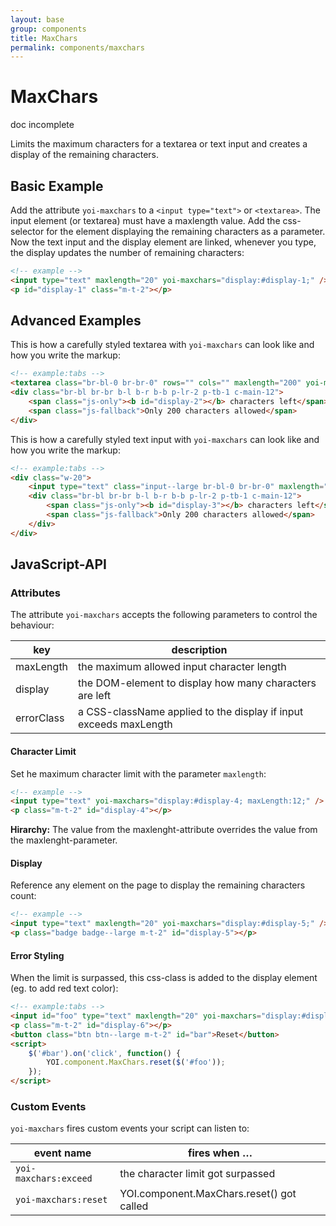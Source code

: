 ```yaml
---
layout: base
group: components
title: MaxChars
permalink: components/maxchars
---
```


# MaxChars

<div class="m-t-4 m--pos-tr m--m-t-10">
    <span class="badge badge--medium badge--rounded badge--negative">doc incomplete</span>
</div>

<p class="intro">Limits the maximum characters for a textarea or text input and creates a display of the remaining characters.</p>

## Basic Example

Add the attribute `yoi-maxchars` to a `<input type="text">` or `<textarea>`. The input element (or textarea) must have a maxlength value. Add the css-selector for the element displaying the remaining characters as a parameter. Now the text input and the display element are linked, whenever you type, the display updates the number of remaining characters:

```html
<!-- example -->
<input type="text" maxlength="20" yoi-maxchars="display:#display-1;" />
<p id="display-1" class="m-t-2"></p>
```

## Advanced Examples

This is how a carefully styled textarea with `yoi-maxchars` can look like and how you write the markup:

```html
<!-- example:tabs -->
<textarea class="br-bl-0 br-br-0" rows="" cols="" maxlength="200" yoi-maxchars="display:#display-2; errorClass:c-red-10;"></textarea>
<div class="br-bl br-br b-l b-r b-b p-lr-2 p-tb-1 c-main-12">
    <span class="js-only"><b id="display-2"></b> characters left</span>
    <span class="js-fallback">Only 200 characters allowed</span>
</div>
```

This is how a carefully styled text input with `yoi-maxchars` can look like and how you write the markup:

```html
<!-- example:tabs -->
<div class="w-20">
    <input type="text" class="input--large br-bl-0 br-br-0" maxlength="20" yoi-maxchars="display:#display-3; errorClass:c-red-10;" />
    <div class="br-bl br-br b-l b-r b-b p-lr-2 p-tb-1 c-main-12">
        <span class="js-only"><b id="display-3"></b> characters left</span>
        <span class="js-fallback">Only 200 characters allowed</span>
    </div>
</div>
```

## JavaScript-API

### Attributes

The attribute `yoi-maxchars` accepts the following parameters to control the behaviour:

| key        | description                                                       |
| ---------- | ----------------------------------------------------------------- |
| maxLength  | the maximum allowed input character length                        |
| display    | the DOM-element to display how many characters are left           |
| errorClass | a CSS-className applied to the display if input exceeds maxLength |

#### Character Limit

Set he maximum character limit with the parameter `maxlength`:

```html
<!-- example -->
<input type="text" yoi-maxchars="display:#display-4; maxLength:12;" />
<p class="m-t-2" id="display-4"></p>
```

<p class="hint hint--negative"><b>Hirarchy:</b> The value from the maxlenght-attribute overrides the value from the maxlenght-parameter.</p>

#### Display

Reference any element on the page to display the remaining characters count:

```html
<!-- example -->
<input type="text" maxlength="20" yoi-maxchars="display:#display-5;" />
<p class="badge badge--large m-t-2" id="display-5"></p>
```

#### Error Styling

When the limit is surpassed, this css-class is added to the display element (eg. to add red text color):

```html
<!-- example:tabs -->
<input id="foo" type="text" maxlength="20" yoi-maxchars="display:#display-6; errorClass:c-red-10" />
<p class="m-t-2" id="display-6"></p>
<button class="btn btn--large m-t-2" id="bar">Reset</button>
<script>
    $('#bar').on('click', function() {
        YOI.component.MaxChars.reset($('#foo'));
    });
</script>
```

### Custom Events

`yoi-maxchars` fires custom events your script can listen to:

| event name            | fires when …                            |
| --------------------- | --------------------------------------- |
| `yoi-maxchars:exceed` | the character limit got surpassed       |
| `yoi-maxchars:reset`  | YOI.component.MaxChars.reset() got called |
